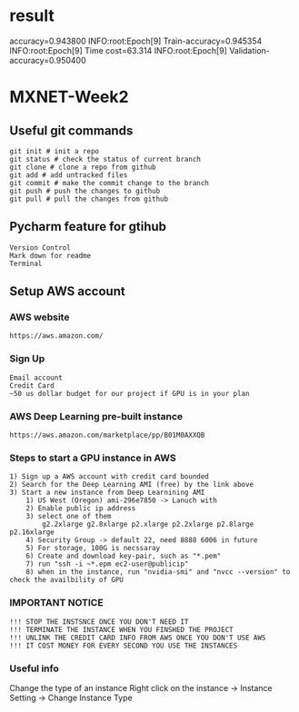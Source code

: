 # result
   accuracy=0.943800 
   INFO:root:Epoch[9] Train-accuracy=0.945354  
   INFO:root:Epoch[9] Time cost=63.314 
   INFO:root:Epoch[9] Validation-accuracy=0.950400

# MXNET-Week2

## Useful git commands
 
    git init # init a repo 
    git status # check the status of current branch 
    git clone # clone a repo from github 
    git add # add untracked files 
    git commit # make the commit change to the branch 
    git push # push the changes to github 
    git pull # pull the changes from github 

## Pycharm feature for gtihub 
    Version Control 
    Mark down for readme 
    Terminal 
    
## Setup AWS account 

### AWS website 
    https://aws.amazon.com/
### Sign Up

    Email account
    Credit Card 
    ~50 us dollar budget for our project if GPU is in your plan

### AWS Deep Learning pre-built instance 
    https://aws.amazon.com/marketplace/pp/B01M0AXXQB
    
### Steps to start a GPU instance in AWS 
    1) Sign up a AWS account with credit card bounded 
    2) Search for the Deep Learning AMI (free) by the link above
    3) Start a new instance from Deep Learnining AMI 
        1) US West (Oregon)	ami-296e7850 -> Lanuch with
        2) Enable public ip address
        3) select one of them 
            g2.2xlarge g2.8xlarge p2.xlarge p2.2xlarge p2.8large p2.16xlarge
        4) Security Group -> default 22, need 8888 6006 in future 
        5) For storage, 100G is necssaray 
        6) Create and download key-pair, such as "*.pem"
        7) run "ssh -i ~*.epm ec2-user@publicip"
        8) when in the instance, run "nvidia-smi" and "nvcc --version" to check the availbility of GPU
        
### IMPORTANT NOTICE 
    !!! STOP THE INSTSNCE ONCE YOU DON'T NEED IT
    !!! TERMINATE THE INSTANCE WHEN YOU FINSHED THE PROJECT 
    !!! UNLINK THE CREDIT CARD INFO FROM AWS ONCE YOU DON'T USE AWS
    !!! IT COST MONEY FOR EVERY SECOND YOU USE THE INSTANCES

### Useful info

Change the type of an instance 
    Right click on the instance -> Instance Setting -> Change Instance Type 
     
